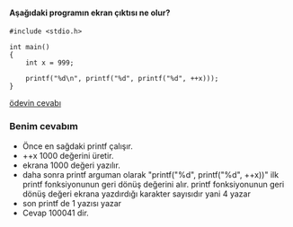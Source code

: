 #### Aşağıdaki programın ekran çıktısı ne olur?


```
#include <stdio.h>

int main()
{
	int x = 999;

	printf("%d\n", printf("%d", printf("%d", ++x)));
}
```

[ödevin cevabı](https://vimeo.com/363317469)

### Benim cevabım

+ Önce en sağdaki printf çalışır.
+ ++x 1000 değerini üretir.
+ ekrana 1000 değeri yazılır.
+ daha sonra printf arguman olarak "printf("%d", printf("%d", ++x))" ilk printf fonksiyonunun geri dönüş değerini alır.
  printf fonksiyonunun geri dönüş değeri ekrana yazdırdığı karakter sayısıdır yani 4 yazar
+ son printf de 1 yazısı yazar 
+  Cevap 100041 dir.

